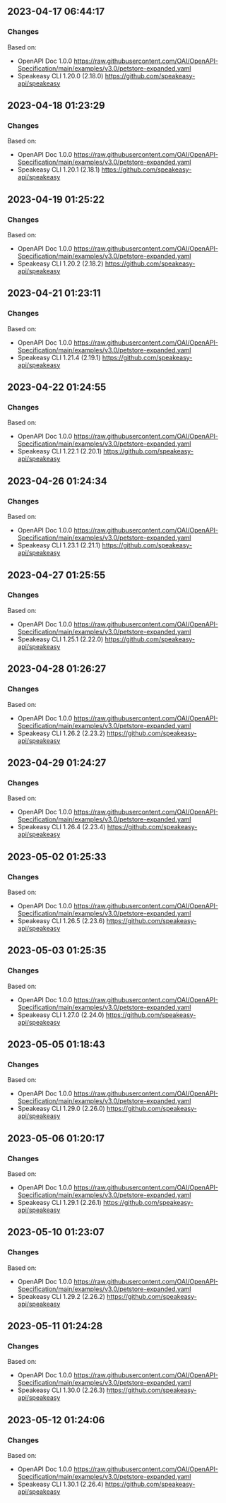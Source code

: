 

## 2023-04-17 06:44:17
### Changes
Based on:
- OpenAPI Doc 1.0.0 https://raw.githubusercontent.com/OAI/OpenAPI-Specification/main/examples/v3.0/petstore-expanded.yaml
- Speakeasy CLI 1.20.0 (2.18.0) https://github.com/speakeasy-api/speakeasy

## 2023-04-18 01:23:29
### Changes
Based on:
- OpenAPI Doc 1.0.0 https://raw.githubusercontent.com/OAI/OpenAPI-Specification/main/examples/v3.0/petstore-expanded.yaml
- Speakeasy CLI 1.20.1 (2.18.1) https://github.com/speakeasy-api/speakeasy

## 2023-04-19 01:25:22
### Changes
Based on:
- OpenAPI Doc 1.0.0 https://raw.githubusercontent.com/OAI/OpenAPI-Specification/main/examples/v3.0/petstore-expanded.yaml
- Speakeasy CLI 1.20.2 (2.18.2) https://github.com/speakeasy-api/speakeasy

## 2023-04-21 01:23:11
### Changes
Based on:
- OpenAPI Doc 1.0.0 https://raw.githubusercontent.com/OAI/OpenAPI-Specification/main/examples/v3.0/petstore-expanded.yaml
- Speakeasy CLI 1.21.4 (2.19.1) https://github.com/speakeasy-api/speakeasy

## 2023-04-22 01:24:55
### Changes
Based on:
- OpenAPI Doc 1.0.0 https://raw.githubusercontent.com/OAI/OpenAPI-Specification/main/examples/v3.0/petstore-expanded.yaml
- Speakeasy CLI 1.22.1 (2.20.1) https://github.com/speakeasy-api/speakeasy

## 2023-04-26 01:24:34
### Changes
Based on:
- OpenAPI Doc 1.0.0 https://raw.githubusercontent.com/OAI/OpenAPI-Specification/main/examples/v3.0/petstore-expanded.yaml
- Speakeasy CLI 1.23.1 (2.21.1) https://github.com/speakeasy-api/speakeasy

## 2023-04-27 01:25:55
### Changes
Based on:
- OpenAPI Doc 1.0.0 https://raw.githubusercontent.com/OAI/OpenAPI-Specification/main/examples/v3.0/petstore-expanded.yaml
- Speakeasy CLI 1.25.1 (2.22.0) https://github.com/speakeasy-api/speakeasy

## 2023-04-28 01:26:27
### Changes
Based on:
- OpenAPI Doc 1.0.0 https://raw.githubusercontent.com/OAI/OpenAPI-Specification/main/examples/v3.0/petstore-expanded.yaml
- Speakeasy CLI 1.26.2 (2.23.2) https://github.com/speakeasy-api/speakeasy

## 2023-04-29 01:24:27
### Changes
Based on:
- OpenAPI Doc 1.0.0 https://raw.githubusercontent.com/OAI/OpenAPI-Specification/main/examples/v3.0/petstore-expanded.yaml
- Speakeasy CLI 1.26.4 (2.23.4) https://github.com/speakeasy-api/speakeasy

## 2023-05-02 01:25:33
### Changes
Based on:
- OpenAPI Doc 1.0.0 https://raw.githubusercontent.com/OAI/OpenAPI-Specification/main/examples/v3.0/petstore-expanded.yaml
- Speakeasy CLI 1.26.5 (2.23.6) https://github.com/speakeasy-api/speakeasy

## 2023-05-03 01:25:35
### Changes
Based on:
- OpenAPI Doc 1.0.0 https://raw.githubusercontent.com/OAI/OpenAPI-Specification/main/examples/v3.0/petstore-expanded.yaml
- Speakeasy CLI 1.27.0 (2.24.0) https://github.com/speakeasy-api/speakeasy

## 2023-05-05 01:18:43
### Changes
Based on:
- OpenAPI Doc 1.0.0 https://raw.githubusercontent.com/OAI/OpenAPI-Specification/main/examples/v3.0/petstore-expanded.yaml
- Speakeasy CLI 1.29.0 (2.26.0) https://github.com/speakeasy-api/speakeasy

## 2023-05-06 01:20:17
### Changes
Based on:
- OpenAPI Doc 1.0.0 https://raw.githubusercontent.com/OAI/OpenAPI-Specification/main/examples/v3.0/petstore-expanded.yaml
- Speakeasy CLI 1.29.1 (2.26.1) https://github.com/speakeasy-api/speakeasy

## 2023-05-10 01:23:07
### Changes
Based on:
- OpenAPI Doc 1.0.0 https://raw.githubusercontent.com/OAI/OpenAPI-Specification/main/examples/v3.0/petstore-expanded.yaml
- Speakeasy CLI 1.29.2 (2.26.2) https://github.com/speakeasy-api/speakeasy

## 2023-05-11 01:24:28
### Changes
Based on:
- OpenAPI Doc 1.0.0 https://raw.githubusercontent.com/OAI/OpenAPI-Specification/main/examples/v3.0/petstore-expanded.yaml
- Speakeasy CLI 1.30.0 (2.26.3) https://github.com/speakeasy-api/speakeasy

## 2023-05-12 01:24:06
### Changes
Based on:
- OpenAPI Doc 1.0.0 https://raw.githubusercontent.com/OAI/OpenAPI-Specification/main/examples/v3.0/petstore-expanded.yaml
- Speakeasy CLI 1.30.1 (2.26.4) https://github.com/speakeasy-api/speakeasy